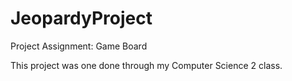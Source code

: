 # JeopardyProject
Project Assignment: Game Board

This project was one done through my Computer Science 2 class. 
